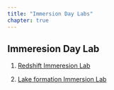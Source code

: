 ```yaml
---
title: "Immersion Day Labs"
chapter: true
---
```



## Immeresion Day Lab

1. [Redshift Immeresion Lab](https://redshift-immersion.workshop.aws/en)

2. [Lake formation Immersion Lab](https://lakeformation.aworkshop.io/)
